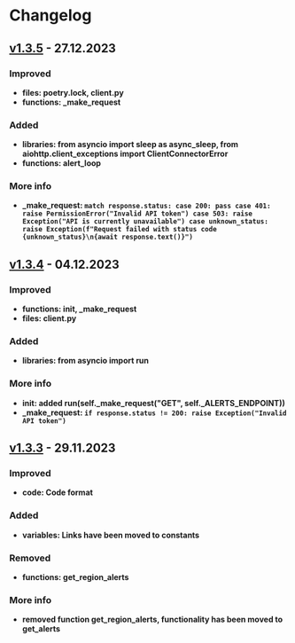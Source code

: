 # Changelog

## [v1.3.5]() - 27.12.2023

### Improved
- **files: poetry.lock, client.py**
- **functions: _make_request**

### Added
- **libraries: from asyncio import sleep as async_sleep, from aiohttp.client_exceptions import ClientConnectorError**
- **functions: alert_loop**

### More info
- **_make_request: `match response.status:
                    case 200:
                        pass
                    case 401:
                        raise PermissionError("Invalid API token")
                    case 503:
                        raise Exception("API is currently unavailable")
                    case unknown_status:
                        raise Exception(f"Request failed with status code {unknown_status}\n{await response.text()}")`**


## [v1.3.4](https://github.com/user-sspmynxdvb/ua_alarm/tree/9c31e9a778af3e239ca153a40c42eeec91435bc1) - 04.12.2023

### Improved
- **functions: __init__, _make_request**
- **files: client.py**

### Added
- **libraries: from asyncio import run**

### More info
- **__init__: added run(self._make_request("GET", self._ALERTS_ENDPOINT))**
- **_make_request: `if response.status != 200: raise Exception("Invalid API token")`**


## [v1.3.3](https://github.com/user-sspmynxdvb/ua_alarm/tree/bb6e4f60d6362467e61cb3dd6b24b7d3beed668c) - 29.11.2023

### Improved
- **code: Code format**

### Added
- **variables: Links have been moved to constants**

### Removed
- **functions: get_region_alerts**

### More info
- **removed function get_region_alerts, functionality has been moved to get_alerts**
